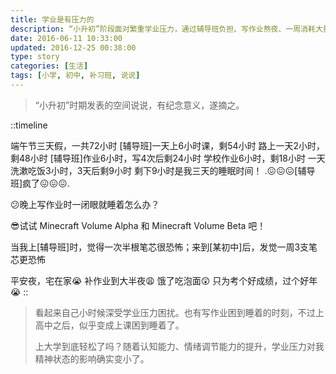 ```yaml
---
title: 学业是有压力的
description: “小升初”阶段面对繁重学业压力，通过辅导班负担、写作业熬夜、一周消耗大量笔芯等情况，反映学生时代的艰辛与付出。
date: 2016-06-11 10:33:00
updated: 2016-12-25 00:38:00
type: story
categories: [生活]
tags: [小学, 初中, 补习班, 说说]
---
```


> “小升初”时期发表的空间说说，有纪念意义，遂摘之。

::timeline
<!-- node 2016年6月11日 10:33 -->
端午节三天假，一共72小时
[辅导班]一天上6小时课，剩54小时
路上一天2小时，剩48小时
[辅导班]作业6小时，写4次后剩24小时
学校作业6小时，剩18小时
一天洗漱吃饭3小时，3天后剩9小时
剩下9小时是我三天的睡眠时间！
.😖😖😖[辅导班]疯了😖😖😖.

<!-- node 2016年10月31日 23:36 -->
😕晚上写作业时一闭眼就睡着怎么办？

😎试试 Minecraft Volume Alpha 和 Minecraft Volume Beta 吧！


<!-- node 2016年11月4日 20:55 -->
当我上[辅导班]时，觉得一次半根笔芯很恐怖；来到[某初中]后，发觉一周3支笔芯更恐怖

<!-- node 2016年12月25日 00:38 -->
平安夜，宅在家😭
补作业到大半夜😩
饿了吃泡面😲
只为考个好成绩，过个好年😭
::

> 看起来自己小时候深受学业压力困扰。也有写作业困到睡着的时刻，不过上高中之后，似乎变成上课困到睡着了。
>
> 上大学到底轻松了吗？随着认知能力、情绪调节能力的提升，学业压力对我精神状态的影响确实变小了。